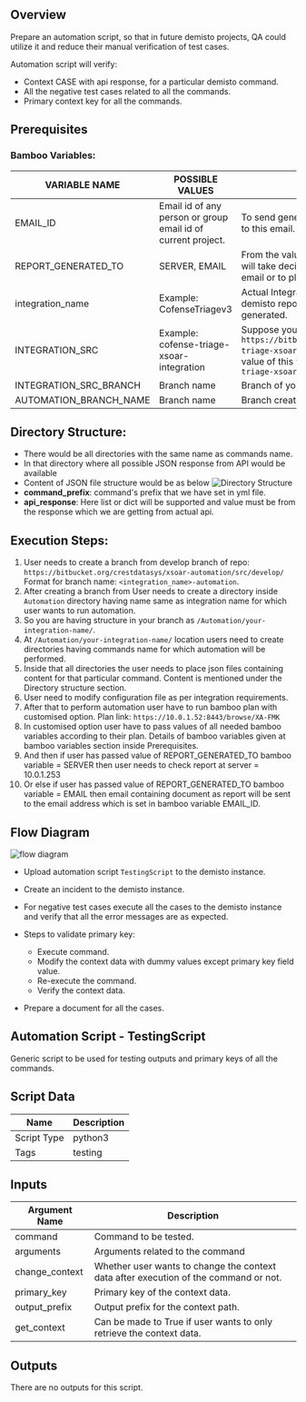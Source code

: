 ## Overview
Prepare an automation script, so that in future demisto projects, QA could utilize it and reduce their manual verification of test cases.

Automation script will verify:

- Context CASE with api response, for a particular demisto command.
- All the negative test cases related to all the commands.
- Primary context key for all the commands.

## Prerequisites
### Bamboo Variables:

| VARIABLE NAME | POSSIBLE VALUES | DESCRIPTION | DEFAULT VALUE |
| --- | --- | --- | --- | 
| EMAIL_ID | Email id of any person or group email id of current project. | To send generated report of mismatched keys to this email. | NONE |
| REPORT_GENERATED_TO | SERVER, EMAIL | From the value of this variable bamboo plan will take decision weather to send report in email or to place report on \\10.0.1.253 server. | EMAIL |
| integration_name | Example: CofenseTriagev3 | Actual Integration name which is there in demisto repo and for which report will be generated. | NONE |
| INTEGRATION_SRC | Example: cofense-triage-xsoar-integration | Suppose your bitbucket repo link: `https://bitbucket.org/crestdatasys/cofense-triage-xsoar-integration/src/master/` Then value of this variable must be: `cofense-triage-xsoar-integration` | NONE |
| INTEGRATION_SRC_BRANCH | Branch name | Branch of your project repo | develop |
| AUTOMATION_BRANCH_NAME | Branch name | Branch created from XSOAR-automation repo | develop |

## Directory Structure:
- There would be all directories with the same name as commands name.
- In that directory where all possible JSON response from API would be available
- Content of JSON file structure would be as below
  ![Directory Structure](./doc_files/directory_structure.png)
- **command_prefix**: command's prefix that we have set in yml file.
- **api_response**: Here list or dict will be supported and value must be from the response which we are getting from actual api.

## Execution Steps:
1. User needs to create a branch from develop branch of repo: `https://bitbucket.org/crestdatasys/xsoar-automation/src/develop/`
   Format for branch name: `<integration_name>-automation`.
2. After creating a branch from User needs to create a directory inside `Automation` directory having name same as integration name for which user wants to run automation.
3. So you are having structure in your branch as `/Automation/your-integration-name/`.
4. At `/Automation/your-integration-name/` location users need to create directories having commands name for which automation will be performed.
5. Inside that all directories the user needs to place json files containing content for that particular command. Content is mentioned under the Directory structure section.
6. User need to modify configuration file as per integration requirements.
7. After that to perform automation user have to run bamboo plan with customised option. Plan link: `https://10.0.1.52:8443/browse/XA-FMK`
8. In customised option user have to pass values of all needed bamboo variables according to their plan. Details of bamboo variables given at bamboo variables section inside Prerequisites.
9. And then if user has passed value of REPORT_GENERATED_TO bamboo variable = SERVER then user needs to check report at server = 10.0.1.253
10. Or else if user has passed value of REPORT_GENERATED_TO bamboo variable = EMAIL then email containing document as report will be sent to the email address which is set in bamboo variable EMAIL_ID.


## Flow Diagram

![flow diagram](./doc_files/flow_diagram.png)

- Upload automation script `TestingScript` to the demisto instance.
- Create an incident to the demisto instance.
- For negative test cases execute all the cases to the demisto instance and verify that all the error messages are as expected.
- Steps to validate primary key:
    
    - Execute command.
    - Modify the context data with dummy values except primary key field value.
    - Re-execute the command.
    - Verify the context data.
- Prepare a document for all the cases.

## Automation Script - TestingScript

Generic script to be used for testing outputs and primary keys of all the commands.

## Script Data

| **Name** | **Description** |
| --- | --- |
| Script Type | python3 |
| Tags | testing |

## Inputs

| **Argument Name** | **Description** |
| --- | --- |
| command | Command to be tested. |
| arguments | Arguments related to the command |
| change_context | Whether user wants to change the context data after execution of the command or not. |
| primary_key | Primary key of the context data. |
| output_prefix | Output prefix for the context path. |
| get_context | Can be made to True if user wants to only retrieve the context data. |

## Outputs

There are no outputs for this script.
